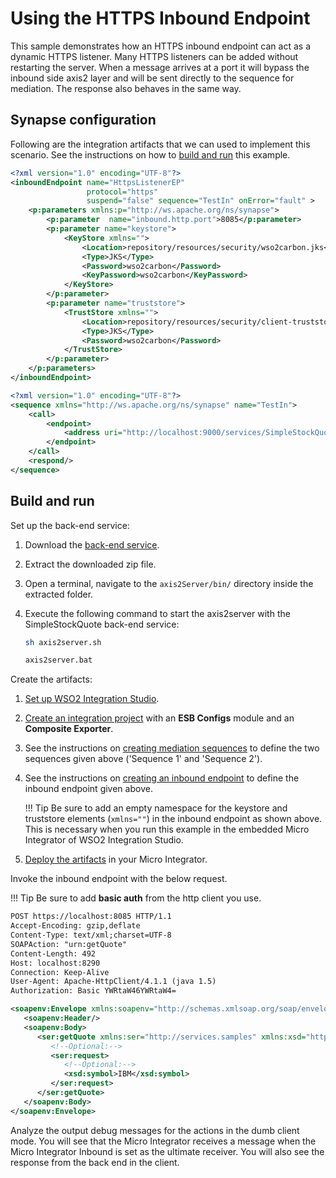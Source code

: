 # Using the HTTPS Inbound Endpoint
This sample demonstrates how an HTTPS inbound endpoint can act as a
dynamic HTTPS listener. Many HTTPS listeners can be added without
restarting the server. When a message arrives at a port it will bypass
the inbound side axis2 layer and will be sent directly to the sequence
for mediation. The response also behaves in the same way.

## Synapse configuration

Following are the integration artifacts that we can used to implement this scenario. See the instructions on how to [build and run](#build-and-run) this example.

```xml tab='Inbound Endpoint'
<?xml version="1.0" encoding="UTF-8"?>
<inboundEndpoint name="HttpsListenerEP"
                 protocol="https"
                 suspend="false" sequence="TestIn" onError="fault" >
    <p:parameters xmlns:p="http://ws.apache.org/ns/synapse">
        <p:parameter  name="inbound.http.port">8085</p:parameter>
        <p:parameter name="keystore">
            <KeyStore xmlns="">
                <Location>repository/resources/security/wso2carbon.jks</Location>
                <Type>JKS</Type>
                <Password>wso2carbon</Password>
                <KeyPassword>wso2carbon</KeyPassword>
            </KeyStore>
        </p:parameter>
        <p:parameter name="truststore">
            <TrustStore xmlns="">
                <Location>repository/resources/security/client-truststore.jks</Location>
                <Type>JKS</Type>
                <Password>wso2carbon</Password>
            </TrustStore>
        </p:parameter>
    </p:parameters>
</inboundEndpoint>
```

```xml tab='Sequence 1'
<?xml version="1.0" encoding="UTF-8"?>
<sequence xmlns="http://ws.apache.org/ns/synapse" name="TestIn">
    <call>
        <endpoint>
            <address uri="http://localhost:9000/services/SimpleStockQuoteService"/>
        </endpoint>
    </call>
    <respond/>
</sequence>
```

## Build and run

Set up the back-end service:

1. Download the [back-end service](https://github.com/wso2-docs/WSO2_EI/blob/master/Back-End-Service/axis2Server.zip).
2. Extract the downloaded zip file.
3. Open a terminal, navigate to the `axis2Server/bin/` directory inside the extracted folder.
4. Execute the following command to start the axis2server with the SimpleStockQuote back-end service:
   
      ```bash tab='On MacOS/Linux/CentOS'
      sh axis2server.sh
      ```
          
      ```bash tab='On Windows'
      axis2server.bat
      ```

Create the artifacts:

1. [Set up WSO2 Integration Studio]({{base_path}}/integrate/develop/installing-wso2-integration-studio).
2. [Create an integration project]({{base_path}}/integrate/develop/create-integration-project) with an <b>ESB Configs</b> module and an <b>Composite Exporter</b>.
3. See the instructions on [creating mediation sequences]({{base_path}}/integrate/develop/creating-artifacts/creating-reusable-sequences) to define the two sequences given above ('Sequence 1' and 'Sequence 2'). 
4. See the instructions on [creating an inbound endpoint]({{base_path}}/integrate/develop/creating-artifacts/creating-an-inbound-endpoint) to define the inbound endpoint given above.

    !!! Tip
        Be sure to add an empty namespace for the keystore and truststore elements (`xmlns=""`) in the inbound endpoint as shown above. This is necessary when you run this example in the embedded Micro Integrator of WSO2 Integration Studio.
        
5. [Deploy the artifacts]({{base_path}}/integrate/develop/deploy-artifacts) in your Micro Integrator.

Invoke the inbound endpoint with the below request. 

!!! Tip
    Be sure to add **basic auth** from the http client you use.

```xml
POST https://localhost:8085 HTTP/1.1
Accept-Encoding: gzip,deflate
Content-Type: text/xml;charset=UTF-8
SOAPAction: "urn:getQuote"
Content-Length: 492
Host: localhost:8290
Connection: Keep-Alive
User-Agent: Apache-HttpClient/4.1.1 (java 1.5)
Authorization: Basic YWRtaW46YWRtaW4=

<soapenv:Envelope xmlns:soapenv="http://schemas.xmlsoap.org/soap/envelope/" xmlns:ser="http://services.samples" xmlns:xsd="http://services.samples/xsd">
   <soapenv:Header/>
   <soapenv:Body>
      <ser:getQuote xmlns:ser="http://services.samples" xmlns:xsd="http://services.samples/xsd">
         <!--Optional:-->
         <ser:request>
            <!--Optional:-->
            <xsd:symbol>IBM</xsd:symbol>
         </ser:request>
      </ser:getQuote>
   </soapenv:Body>
</soapenv:Envelope>
```

Analyze the output debug messages for the actions in the dumb client mode. You will see that the Micro Integrator receives a message when the Micro Integrator Inbound is set as the ultimate receiver. You will also see the response from the back
end in the client.
